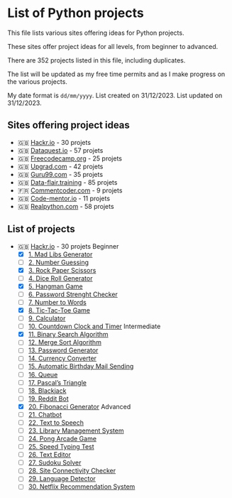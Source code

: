 # List of Python projects

This file lists various sites offering ideas for Python projects.

These sites offer project ideas for all levels, from beginner to advanced.

There are 352 projects listed in this file, including duplicates.

The list will be updated as my free time permits and as I make progress on the various projects.

My date format is `dd/mm/yyyy`.
List created on 31/12/2023.
List updated on 31/12/2023.

## Sites offering project ideas

- :uk: [Hackr.io](https://hackr.io/blog/python-projects) - 30 projets
- :uk: [Dataquest.io](https://www.dataquest.io/blog/python-projects-for-beginners/) - 57 projets
- :uk: [Freecodecamp.org](https://www.freecodecamp.org/news/python-projects-for-beginners/) - 25 projets
- :uk: [Upgrad.com](https://www.upgrad.com/blog/python-projects-ideas-topics-beginners/) - 42 projets
- :uk: [Guru99.com](https://www.guru99.com/python-projects-for-beginners.html) - 35 projets
- :uk: [Data-flair.training](https://data-flair.training/blogs/python-project-ideas/) - 85 projets
- :fr: [Commentcoder.com](https://www.commentcoder.com/projets-python-debutants/) - 9 projets
- :uk: [Code-mentor.io](https://www.codementor.io/projects/python) - 11 projets
- :uk: [Realpython.com](https://realpython.com/tutorials/projects/) - 58 projets

## List of projects

- :uk: [Hackr.io](https://hackr.io/blog/python-projects) - 30 projets
    Beginner
    - [x] [1. Mad Libs Generator](https://github.com/Vhivi/MadLibsGenerator)
    - [ ] [2. Number Guessing]()
    - [x] [3. Rock Paper Scissors](https://github.com/Vhivi/PierrePapierCiseaux)
    - [ ] [4. Dice Roll Generator]()
    - [x] [5. Hangman Game](https://github.com/Vhivi/JeuDuPendu)
    - [ ] [6. Password Strenght Checker]()
    - [ ] [7. Number to Words]()
    - [x] [8. Tic-Tac-Toe Game](https://github.com/Vhivi/Morpion)
    - [ ] [9. Calculator]()
    - [ ] [10. Countdown Clock and Timer]()
    Intermediate
    - [x] [11. Binary Search Algorithm](https://github.com/Vhivi/RechercheDichotomique)
    - [ ] [12. Merge Sort Algorithm]()
    - [ ] [13. Password Generator]()
    - [ ] [14. Currency Converter]()
    - [ ] [15. Automatic Birthday Mail Sending]()
    - [ ] [16. Queue]()
    - [ ] [17. Pascal’s Triangle]()
    - [ ] [18. Blackjack]()
    - [ ] [19. Reddit Bot]()
    - [x] [20. Fibonacci Generator](https://github.com/Vhivi/GenerateurFibonacci)
    Advanced
    - [ ] [21. Chatbot]()
    - [ ] [22. Text to Speech]()
    - [ ] [23. Library Management System]()
    - [ ] [24. Pong Arcade Game]()
    - [ ] [25. Speed Typing Test]()
    - [ ] [26. Text Editor]()
    - [ ] [27. Sudoku Solver]()
    - [ ] [28. Site Connectivity Checker]()
    - [ ] [29. Language Detector]()
    - [ ] [30. Netflix Recommendation System]()
